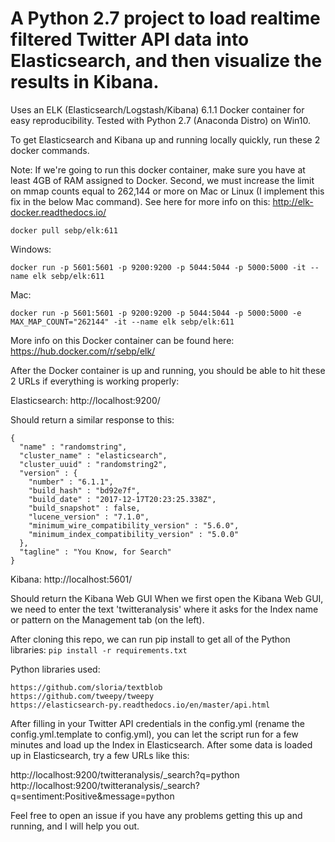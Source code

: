 # A Python 2.7 project to load realtime filtered Twitter API data into Elasticsearch, and then visualize the results in Kibana. 
Uses an ELK (Elasticsearch/Logstash/Kibana) 6.1.1 Docker container for easy reproducibility. Tested with Python 2.7 (Anaconda Distro) on Win10.

To get Elasticsearch and Kibana up and running locally quickly, run these 2 docker commands.

Note: If we're going to run this docker container, make sure you have at least 4GB of RAM assigned to Docker. Second, we must increase the limit on mmap counts equal to 262,144 or more on Mac or Linux (I implement this fix in the below Mac command). See here for more info on this:
http://elk-docker.readthedocs.io/
```
docker pull sebp/elk:611
```
Windows:
```
docker run -p 5601:5601 -p 9200:9200 -p 5044:5044 -p 5000:5000 -it --name elk sebp/elk:611
```
Mac:
```
docker run -p 5601:5601 -p 9200:9200 -p 5044:5044 -p 5000:5000 -e MAX_MAP_COUNT="262144" -it --name elk sebp/elk:611
```
More info on this Docker container can be found here: https://hub.docker.com/r/sebp/elk/

After the Docker container is up and running, you should be able to hit these 2 URLs if everything is working properly:

Elasticsearch: http://localhost:9200/

Should return a similar response to this:
~~~
{
  "name" : "randomstring",
  "cluster_name" : "elasticsearch",
  "cluster_uuid" : "randomstring2",
  "version" : {
    "number" : "6.1.1",
    "build_hash" : "bd92e7f",
    "build_date" : "2017-12-17T20:23:25.338Z",
    "build_snapshot" : false,
    "lucene_version" : "7.1.0",
    "minimum_wire_compatibility_version" : "5.6.0",
    "minimum_index_compatibility_version" : "5.0.0"
  },
  "tagline" : "You Know, for Search"
}
~~~

Kibana: http://localhost:5601/

Should return the Kibana Web GUI
When we first open the Kibana Web GUI, we need to enter the text 'twitteranalysis' where it asks for the Index name or pattern on the Management tab (on the left).

After cloning this repo, we can run pip install to get all of the Python libraries:
`pip install -r requirements.txt`

Python libraries used:
~~~
https://github.com/sloria/textblob
https://github.com/tweepy/tweepy
https://elasticsearch-py.readthedocs.io/en/master/api.html
~~~
After filling in your Twitter API credentials in the config.yml (rename the config.yml.template to config.yml), you can let the script run for a few minutes and load up the Index in Elasticsearch. After some data is loaded up in Elasticsearch, try a few URLs like this:

http://localhost:9200/twitteranalysis/_search?q=python
http://localhost:9200/twitteranalysis/_search?q=sentiment:Positive&message=python

Feel free to open an issue if you have any problems getting this up and running, and I will help you out.